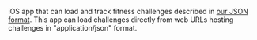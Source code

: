 iOS app that can load and track fitness challenges described in [our JSON format](https://github.com/sessions-io/challenge-spec). 
This app can load challenges directly from web URLs hosting challenges in "application/json" format.
